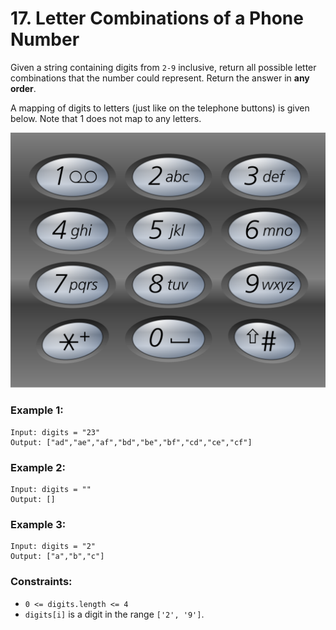 # 17. Letter Combinations of a Phone Number

Given a string containing digits from `2-9` inclusive, return all possible letter combinations that the number could represent. Return the answer in **any order**.

A mapping of digits to letters (just like on the telephone buttons) is given below. Note that 1 does not map to any letters.

![image](1200px-telephone-keypad2svg.png)

### Example 1:

```text
Input: digits = "23"
Output: ["ad","ae","af","bd","be","bf","cd","ce","cf"]
```

### Example 2:

```text
Input: digits = ""
Output: []
```

### Example 3:

```text
Input: digits = "2"
Output: ["a","b","c"]
```

### Constraints:

- `0 <= digits.length <= 4`
- `digits[i]` is a digit in the range `['2', '9']`.
